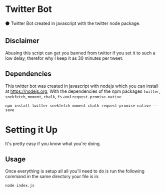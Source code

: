 # Twitter Bot
⚫ Twitter Bot created in javascript with the twitter node package. 

## Disclaimer
Abusing this script can get you banned from twitter if you set it to such a low delay, therefor why I keep it as 30 minutes per tweet.

## Dependencies
This twitter bot was created in javascript with nodejs which you can install at https://nodejs.org, With the dependencies of the npm packages `twitter`, `snekfetch`, `moment`, `chalk`, `fs` and `request-promise-native`
```
npm install twitter snekfetch moment chalk request-promise-native --save
```

# Setting it Up
It's pretty easy if you know what you're doing.

## Usage
Once everything is setup all all you'll need to do is run the following command in the same directory your file is in.
```
node index.js
```
